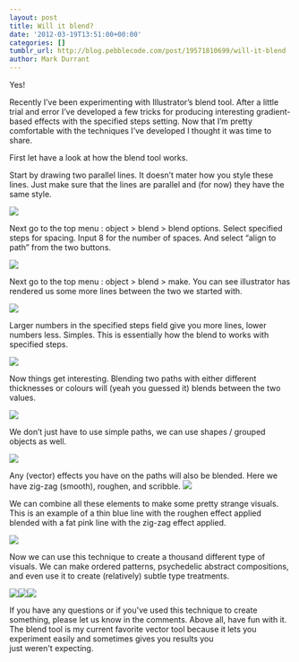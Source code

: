 ```yaml
---
layout: post
title: Will it blend?
date: '2012-03-19T13:51:00+00:00'
categories: []
tumblr_url: http://blog.pebblecode.com/post/19571810699/will-it-blend
author: Mark Durrant
---
```

<p>Yes!</p>



<p>Recently I&rsquo;ve been experimenting with Illustrator&rsquo;s blend tool. After a little trial and error I’ve developed a few tricks for producing interesting gradient-based effects with the specified steps setting. Now that I’m pretty comfortable with the techniques I’ve developed I thought it was time to share.</p>



<p>First let have a look at how the blend tool works.</p>



<p><span id="internal-source-marker_0.272348694736138">Start by drawing two parallel lines. It doesn&rsquo;t mater how you style these lines. Just make sure that the lines are parallel and (for now) they have the same style. </span></p>



<p><img src="http://media.tumblr.com/tumblr_m14npsQtvL1r1hmko.png"/></p>



<p>Next go to the top menu : object &gt; blend &gt; blend options. Select specified steps for spacing. Input 8 for the number of spaces. And select “align to path” from the two buttons.</p>



<p><img src="http://media.tumblr.com/tumblr_m14nt38nJF1r1hmko.png"/></p>



<p>Next go to the top menu : object &gt; blend &gt; make. You can see illustrator has rendered us some more lines between the two we started with.</p>



<p><img src="http://media.tumblr.com/tumblr_m14o4oX8wM1r1hmko.png"/></p>



<p>Larger numbers in the specified steps field give you more lines, lower numbers less. Simples. This is essentially how the blend to works with specified steps.</p>



<p><img src="http://media.tumblr.com/tumblr_m14o6v2PWA1r1hmko.png"/></p>



<p>Now things get interesting. Blending two paths with either different thicknesses or colours will (yeah you guessed it) blends between the two values.</p>



<p><img src="http://media.tumblr.com/tumblr_m14o7ttp7q1r1hmko.png"/></p>



<p>We don’t just have to use simple paths, we can use shapes / grouped objects as well.</p>



<p><img src="http://media.tumblr.com/tumblr_m14o8bTZPV1r1hmko.png"/></p>



<p>Any (vector) effects you have on the paths will also be blended. Here we have zig-zag (smooth), roughen, and scribble. <img src="http://media.tumblr.com/tumblr_m14o90HM4v1r1hmko.png"/></p>



<p>We can combine all these elements to make some pretty strange visuals. This is an example of a thin blue line with the roughen effect applied blended with a fat pink line with the zig-zag effect applied.</p>



<p><img src="http://media.tumblr.com/tumblr_m14o9sKCge1r1hmko.png"/></p>



<p>Now we can use this technique to create a thousand different type of visuals. We can make ordered patterns, psychedelic abstract compositions, and even use it to create (relatively) subtle type treatments. </p>



<p><img src="http://media.tumblr.com/tumblr_m14oeoBeic1r1hmko.png"/><img src="http://media.tumblr.com/tumblr_m14oevAL0g1r1hmko.png"/><img src="http://media.tumblr.com/tumblr_m14of0ZAjL1r1hmko.png"/></p>



<p>If you have any questions or if you've used this technique to create something, please let us know in the comments. Above all, have fun with it. The blend tool is my current favorite vector tool because it lets you experiment easily and sometimes gives you results you just weren't expecting. </p>
